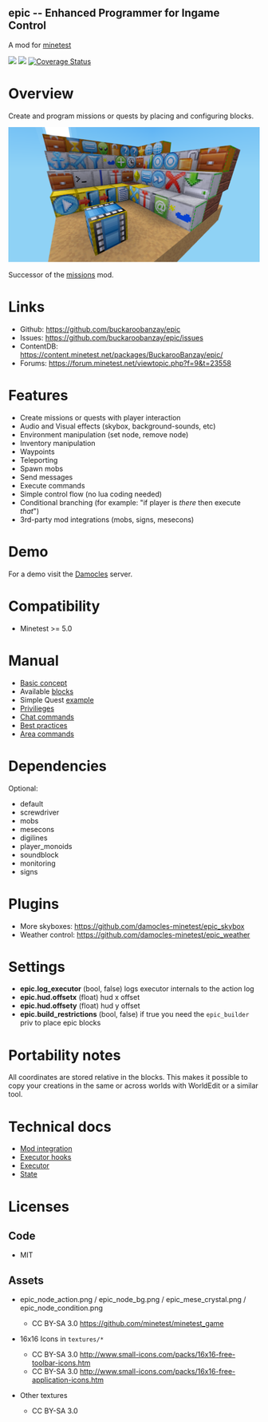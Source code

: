 
epic -- Enhanced Programmer for Ingame Control
-----------------

A mod for [minetest](http://www.minetest.net)

![](https://github.com/buckaroobanzay/epic/workflows/luacheck/badge.svg)
![](https://github.com/buckaroobanzay/epic/workflows/test/badge.svg)
[![Coverage Status](https://coveralls.io/repos/github/buckaroobanzay/epic/badge.svg?branch=master)](https://coveralls.io/github/buckaroobanzay/epic?branch=master)

# Overview

Create and program missions or quests by placing and configuring blocks.

<img src="./screenshot.png"/>

Successor of the [missions](https://github.com/thomasrudin-mt/missions) mod.

# Links

* Github: https://github.com/buckaroobanzay/epic
* Issues: https://github.com/buckaroobanzay/epic/issues
* ContentDB: https://content.minetest.net/packages/BuckarooBanzay/epic/
* Forums: https://forum.minetest.net/viewtopic.php?f=9&t=23558

# Features

* Create missions or quests with player interaction
* Audio and Visual effects (skybox, background-sounds, etc)
* Environment manipulation (set node, remove node)
* Inventory manipulation
* Waypoints
* Teleporting
* Spawn mobs
* Send messages
* Execute commands
* Simple control flow (no lua coding needed)
* Conditional branching (for example: "if player is *there* then execute *that*")
* 3rd-party mod integrations (mobs, signs, mesecons)

# Demo

For a demo visit the [Damocles](https://damocles.minetest.land) server.

# Compatibility

* Minetest >= 5.0

# Manual

* [Basic concept](doc/basic-concept.md)
* Available [blocks](doc/blocks.md)
* Simple Quest [example](doc/example.md)
* [Privilieges](doc/privs.md)
* [Chat commands](doc/chatcommands.md)
* [Best practices](doc/best-practices.md)
* [Area commands](doc/area-commands.md)

# Dependencies

Optional:
* default
* screwdriver
* mobs
* mesecons
* digilines
* player_monoids
* soundblock
* monitoring
* signs

# Plugins

* More skyboxes: https://github.com/damocles-minetest/epic_skybox
* Weather control: https://github.com/damocles-minetest/epic_weather

# Settings

* **epic.log_executor** (bool, false) logs executor internals to the action log
* **epic.hud.offsetx** (float) hud x offset
* **epic.hud.offsety** (float) hud y offset
* **epic.build_restrictions** (bool, false) if true you need the `epic_builder` priv to place epic blocks

# Portability notes

All coordinates are stored relative in the blocks.
This makes it possible to copy your creations in the same or across worlds with WorldEdit or a similar tool.

# Technical docs

* [Mod integration](doc/mod-integration.md)
* [Executor hooks](doc/executor_hooks.md)
* [Executor](doc/executor.md)
* [State](doc/state.md)

# Licenses

## Code

* MIT

## Assets

* epic_node_action.png / epic_node_bg.png / epic_mese_crystal.png / epic_node_condition.png
  * CC BY-SA 3.0 https://github.com/minetest/minetest_game

* 16x16 Icons in `textures/*`
  * CC BY-SA 3.0 http://www.small-icons.com/packs/16x16-free-toolbar-icons.htm
  * CC BY-SA 3.0 http://www.small-icons.com/packs/16x16-free-application-icons.htm

* Other textures
  * CC BY-SA 3.0
